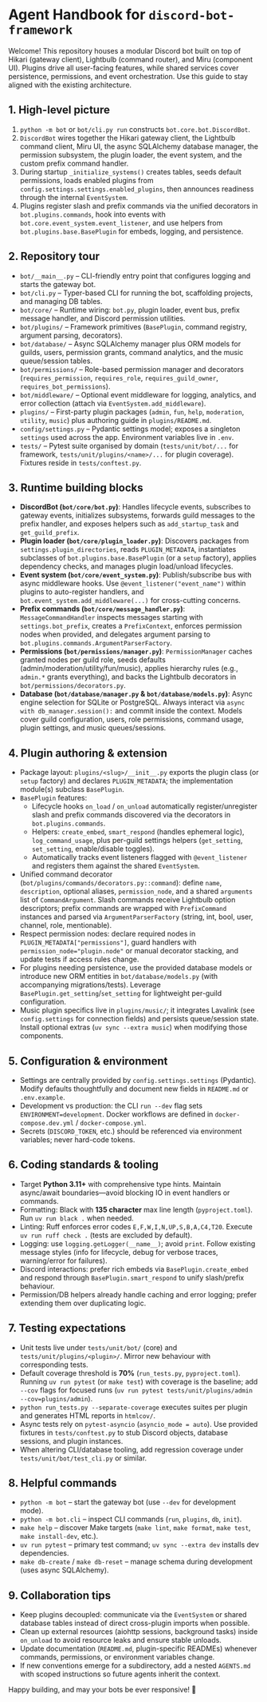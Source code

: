# Agent Handbook for `discord-bot-framework`

Welcome! This repository houses a modular Discord bot built on top of Hikari (gateway client), Lightbulb (command router), and Miru (component UI). Plugins drive all user-facing features, while shared services cover persistence, permissions, and event orchestration. Use this guide to stay aligned with the existing architecture.

## 1. High-level picture
1. `python -m bot` or `bot/cli.py run` constructs `bot.core.bot.DiscordBot`.
2. `DiscordBot` wires together the Hikari gateway client, the Lightbulb command client, Miru UI, the async SQLAlchemy database manager, the permission subsystem, the plugin loader, the event system, and the custom prefix command handler.
3. During startup `_initialize_systems()` creates tables, seeds default permissions, loads enabled plugins from `config.settings.settings.enabled_plugins`, then announces readiness through the internal `EventSystem`.
4. Plugins register slash and prefix commands via the unified decorators in `bot.plugins.commands`, hook into events with `bot.core.event_system.event_listener`, and use helpers from `bot.plugins.base.BasePlugin` for embeds, logging, and persistence.

## 2. Repository tour
- `bot/__main__.py` – CLI-friendly entry point that configures logging and starts the gateway bot.
- `bot/cli.py` – Typer-based CLI for running the bot, scaffolding projects, and managing DB tables.
- `bot/core/` – Runtime wiring: `bot.py`, plugin loader, event bus, prefix message handler, and Discord permission utilities.
- `bot/plugins/` – Framework primitives (`BasePlugin`, command registry, argument parsing, decorators).
- `bot/database/` – Async SQLAlchemy manager plus ORM models for guilds, users, permission grants, command analytics, and the music queue/session tables.
- `bot/permissions/` – Role-based permission manager and decorators (`requires_permission`, `requires_role`, `requires_guild_owner`, `requires_bot_permissions`).
- `bot/middleware/` – Optional event middleware for logging, analytics, and error collection (attach via `EventSystem.add_middleware`).
- `plugins/` – First-party plugin packages (`admin`, `fun`, `help`, `moderation`, `utility`, `music`) plus authoring guide in `plugins/README.md`.
- `config/settings.py` – Pydantic settings model; exposes a singleton `settings` used across the app. Environment variables live in `.env`.
- `tests/` – Pytest suite organised by domain (`tests/unit/bot/...` for framework, `tests/unit/plugins/<name>/...` for plugin coverage). Fixtures reside in `tests/conftest.py`.

## 3. Runtime building blocks
- **DiscordBot (`bot/core/bot.py`)**: Handles lifecycle events, subscribes to gateway events, initializes subsystems, forwards guild messages to the prefix handler, and exposes helpers such as `add_startup_task` and `get_guild_prefix`.
- **Plugin loader (`bot/core/plugin_loader.py`)**: Discovers packages from `settings.plugin_directories`, reads `PLUGIN_METADATA`, instantiates subclasses of `bot.plugins.base.BasePlugin` (or a `setup` factory), applies dependency checks, and manages plugin load/unload lifecycles.
- **Event system (`bot/core/event_system.py`)**: Publish/subscribe bus with async middleware hooks. Use `@event_listener("event_name")` within plugins to auto-register handlers, and `bot.event_system.add_middleware(...)` for cross-cutting concerns.
- **Prefix commands (`bot/core/message_handler.py`)**: `MessageCommandHandler` inspects messages starting with `settings.bot_prefix`, creates a `PrefixContext`, enforces permission nodes when provided, and delegates argument parsing to `bot.plugins.commands.ArgumentParserFactory`.
- **Permissions (`bot/permissions/manager.py`)**: `PermissionManager` caches granted nodes per guild role, seeds defaults (admin/moderation/utility/fun/music), applies hierarchy rules (e.g., `admin.*` grants everything), and backs the Lightbulb decorators in `bot/permissions/decorators.py`.
- **Database (`bot/database/manager.py` & `bot/database/models.py`)**: Async engine selection for SQLite or PostgreSQL. Always interact via `async with db_manager.session():` and commit inside the context. Models cover guild configuration, users, role permissions, command usage, plugin settings, and music queues/sessions.

## 4. Plugin authoring & extension
- Package layout: `plugins/<slug>/__init__.py` exports the plugin class (or `setup` factory) and declares `PLUGIN_METADATA`; the implementation module(s) subclass `BasePlugin`.
- `BasePlugin` features:
  - Lifecycle hooks `on_load` / `on_unload` automatically register/unregister slash and prefix commands discovered via the decorators in `bot.plugins.commands`.
  - Helpers: `create_embed`, `smart_respond` (handles ephemeral logic), `log_command_usage`, plus per-guild settings helpers (`get_setting`, `set_setting`, enable/disable toggles).
  - Automatically tracks event listeners flagged with `@event_listener` and registers them against the shared `EventSystem`.
- Unified command decorator (`bot/plugins/commands/decorators.py::command`): define `name`, `description`, optional aliases, `permission_node`, and a shared `arguments` list of `CommandArgument`. Slash commands receive Lightbulb option descriptors; prefix commands are wrapped with `PrefixCommand` instances and parsed via `ArgumentParserFactory` (string, int, bool, user, channel, role, mentionable).
- Respect permission nodes: declare required nodes in `PLUGIN_METADATA["permissions"]`, guard handlers with `permission_node="plugin.node"` or manual decorator stacking, and update tests if access rules change.
- For plugins needing persistence, use the provided database models or introduce new ORM entities in `bot/database/models.py` (with accompanying migrations/tests). Leverage `BasePlugin.get_setting`/`set_setting` for lightweight per-guild configuration.
- Music plugin specifics live in `plugins/music/`; it integrates Lavalink (see `config.settings` for connection fields) and persists queue/session state. Install optional extras (`uv sync --extra music`) when modifying those components.

## 5. Configuration & environment
- Settings are centrally provided by `config.settings.settings` (Pydantic). Modify defaults thoughtfully and document new fields in `README.md` or `.env.example`.
- Development vs production: the CLI `run --dev` flag sets `ENVIRONMENT=development`. Docker workflows are defined in `docker-compose.dev.yml` / `docker-compose.yml`.
- Secrets (`DISCORD_TOKEN`, etc.) should be referenced via environment variables; never hard-code tokens.

## 6. Coding standards & tooling
- Target **Python 3.11+** with comprehensive type hints. Maintain async/await boundaries—avoid blocking IO in event handlers or commands.
- Formatting: Black with **135 character** max line length (`pyproject.toml`). Run `uv run black .` when needed.
- Linting: Ruff enforces error codes `E,F,W,I,N,UP,S,B,A,C4,T20`. Execute `uv run ruff check .` (tests are excluded by default).
- Logging: use `logging.getLogger(__name__)`; avoid `print`. Follow existing message styles (info for lifecycle, debug for verbose traces, warning/error for failures).
- Discord interactions: prefer rich embeds via `BasePlugin.create_embed` and respond through `BasePlugin.smart_respond` to unify slash/prefix behaviour.
- Permission/DB helpers already handle caching and error logging; prefer extending them over duplicating logic.

## 7. Testing expectations
- Unit tests live under `tests/unit/bot/` (core) and `tests/unit/plugins/<plugin>/`. Mirror new behaviour with corresponding tests.
- Default coverage threshold is **70%** (`run_tests.py`, `pyproject.toml`). Running `uv run pytest` (or `make test`) with coverage is the baseline; add `--cov` flags for focused runs (`uv run pytest tests/unit/plugins/admin --cov=plugins/admin`).
- `python run_tests.py --separate-coverage` executes suites per plugin and generates HTML reports in `htmlcov/`.
- Async tests rely on `pytest-asyncio` (`asyncio_mode = auto`). Use provided fixtures in `tests/conftest.py` to stub Discord objects, database sessions, and plugin instances.
- When altering CLI/database tooling, add regression coverage under `tests/unit/bot/test_cli.py` or similar.

## 8. Helpful commands
- `python -m bot` – start the gateway bot (use `--dev` for development mode).
- `python -m bot.cli` – inspect CLI commands (`run`, `plugins`, `db`, `init`).
- `make help` – discover Make targets (`make lint`, `make format`, `make test`, `make install-dev`, etc.).
- `uv run pytest` – primary test command; `uv sync --extra dev` installs dev dependencies.
- `make db-create` / `make db-reset` – manage schema during development (uses async SQLAlchemy).

## 9. Collaboration tips
- Keep plugins decoupled: communicate via the `EventSystem` or shared database tables instead of direct cross-plugin imports when possible.
- Clean up external resources (aiohttp sessions, background tasks) inside `on_unload` to avoid resource leaks and ensure stable unloads.
- Update documentation (`README.md`, plugin-specific READMEs) whenever commands, permissions, or environment variables change.
- If new conventions emerge for a subdirectory, add a nested `AGENTS.md` with scoped instructions so future agents inherit the context.

Happy building, and may your bots be ever responsive! 🤖
